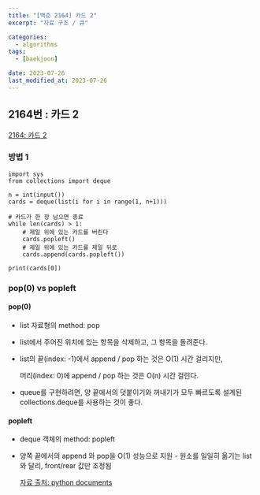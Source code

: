 ```yaml
---
title: "[백준 2164] 카드 2"
excerpt: "자료 구조 / 큐"

categories:
  - algorithms
tags:
  - [baekjoon]

date: 2023-07-26
last_modified_at: 2023-07-26
---
```


## 2164번 : 카드 2

[2164: 카드 2](https://www.acmicpc.net/problem/1978)

### 방법 1

```
import sys
from collections import deque

n = int(input())
cards = deque(list(i for i in range(1, n+1)))

# 카드가 한 장 남으면 종료
while len(cards) > 1:
    # 제일 위에 있는 카드를 버린다
    cards.popleft()
    # 제일 위에 있는 카드를 제일 뒤로
    cards.append(cards.popleft())

print(cards[0])

```

### pop(0) vs popleft

#### pop(0)

- list 자료형의 method: pop
- list에서 주어진 위치에 있는 항목을 삭제하고, 그 항목을 돌려준다.
- list의 끝(index: -1)에서 append / pop 하는 것은 O(1) 시간 걸리지만,

  머리(index: 0)에 append / pop 하는 것은 O(n) 시간 걸린다.

- queue를 구현하려면, 양 끝에서의 덧붙이기와 꺼내기가 모두 빠르도록 설계된 collections.deque를 사용하는 것이 좋다.

#### popleft

- deque 객체의 method: popleft
- 양쪽 끝에서의 append 와 pop을 O(1) 성능으로 지원 - 원소를 일일히 옮기는 list와 달리, front/rear 값만 조정됨

  [자료 출처: python documents](https://docs.python.org/ko/3/tutorial/datastructures.html)
